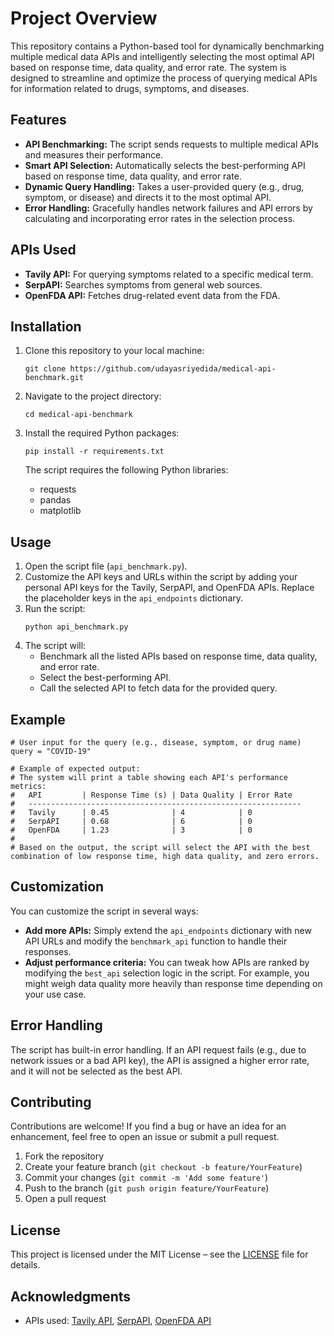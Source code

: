 <!DOCTYPE html>
<html lang="en">
<head>
    <meta charset="UTF-8">
    <meta name="viewport" content="width=device-width, initial-scale=1.0">
    
</head>
<body>

<h1>Project Overview</h1>

<p>This repository contains a Python-based tool for dynamically benchmarking multiple medical data APIs and intelligently selecting the most optimal API based on response time, data quality, and error rate. The system is designed to streamline and optimize the process of querying medical APIs for information related to drugs, symptoms, and diseases.</p>

<h2>Features</h2>
<ul>
    <li><strong>API Benchmarking:</strong> The script sends requests to multiple medical APIs and measures their performance.</li>
    <li><strong>Smart API Selection:</strong> Automatically selects the best-performing API based on response time, data quality, and error rate.</li>
    <li><strong>Dynamic Query Handling:</strong> Takes a user-provided query (e.g., drug, symptom, or disease) and directs it to the most optimal API.</li>
    <li><strong>Error Handling:</strong> Gracefully handles network failures and API errors by calculating and incorporating error rates in the selection process.</li>
</ul>

<h2>APIs Used</h2>
<ul>
    <li><strong>Tavily API:</strong> For querying symptoms related to a specific medical term.</li>
    <li><strong>SerpAPI:</strong> Searches symptoms from general web sources.</li>
    <li><strong>OpenFDA API:</strong> Fetches drug-related event data from the FDA.</li>
</ul>

<h2>Installation</h2>

<ol>
    <li>Clone this repository to your local machine:
        <pre><code>git clone https://github.com/udayasriyedida/medical-api-benchmark.git</code></pre>
    </li>
    <li>Navigate to the project directory:
        <pre><code>cd medical-api-benchmark</code></pre>
    </li>
    <li>Install the required Python packages:
        <pre><code>pip install -r requirements.txt</code></pre>
        <p>The script requires the following Python libraries:</p>
        <ul>
            <li>requests</li>
            <li>pandas</li>
            <li>matplotlib</li>
        </ul>
    </li>
</ol>

<h2>Usage</h2>

<ol>
    <li>Open the script file (<code>api_benchmark.py</code>).</li>
    <li>Customize the API keys and URLs within the script by adding your personal API keys for the Tavily, SerpAPI, and OpenFDA APIs. Replace the placeholder keys in the <code>api_endpoints</code> dictionary.</li>
    <li>Run the script:
        <pre><code>python api_benchmark.py</code></pre>
    </li>
    <li>The script will:
        <ul>
            <li>Benchmark all the listed APIs based on response time, data quality, and error rate.</li>
            <li>Select the best-performing API.</li>
            <li>Call the selected API to fetch data for the provided query.</li>
        </ul>
    </li>
</ol>

<h2>Example</h2>

<pre><code># User input for the query (e.g., disease, symptom, or drug name)
query = "COVID-19"

# Example of expected output:
# The system will print a table showing each API's performance metrics:
#   API         | Response Time (s) | Data Quality | Error Rate
#   -------------------------------------------------------------
#   Tavily      | 0.45              | 4            | 0
#   SerpAPI     | 0.68              | 6            | 0
#   OpenFDA     | 1.23              | 3            | 0
#
# Based on the output, the script will select the API with the best combination of low response time, high data quality, and zero errors.
</code></pre>

<h2>Customization</h2>

<p>You can customize the script in several ways:</p>
<ul>
    <li><strong>Add more APIs:</strong> Simply extend the <code>api_endpoints</code> dictionary with new API URLs and modify the <code>benchmark_api</code> function to handle their responses.</li>
    <li><strong>Adjust performance criteria:</strong> You can tweak how APIs are ranked by modifying the <code>best_api</code> selection logic in the script. For example, you might weigh data quality more heavily than response time depending on your use case.</li>
</ul>

<h2>Error Handling</h2>

<p>The script has built-in error handling. If an API request fails (e.g., due to network issues or a bad API key), the API is assigned a higher error rate, and it will not be selected as the best API.</p>

<h2>Contributing</h2>

<p>Contributions are welcome! If you find a bug or have an idea for an enhancement, feel free to open an issue or submit a pull request.</p>

<ol>
    <li>Fork the repository</li>
    <li>Create your feature branch (<code>git checkout -b feature/YourFeature</code>)</li>
    <li>Commit your changes (<code>git commit -m 'Add some feature'</code>)</li>
    <li>Push to the branch (<code>git push origin feature/YourFeature</code>)</li>
    <li>Open a pull request</li>
</ol>

<h2>License</h2>

<p>This project is licensed under the MIT License – see the <a href="LICENSE">LICENSE</a> file for details.</p>

<h2>Acknowledgments</h2>

<ul>
    <li>APIs used: <a href="https://api.tavily.com/">Tavily API</a>, <a href="https://serpapi.com/">SerpAPI</a>, <a href="https://open.fda.gov/">OpenFDA API</a></li>
</ul>

</body>
</html>

